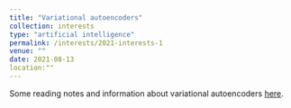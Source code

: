 ```yaml
---
title: "Variational autoencoders"
collection: interests
type: "artificial intelligence"
permalink: /interests/2021-interests-1
venue: ""
date: 2021-08-13
location:""
---
```


Some reading notes and information about variational autoencoders <a href="https://mzufferey.github.io/VAEs/">here</a>.


